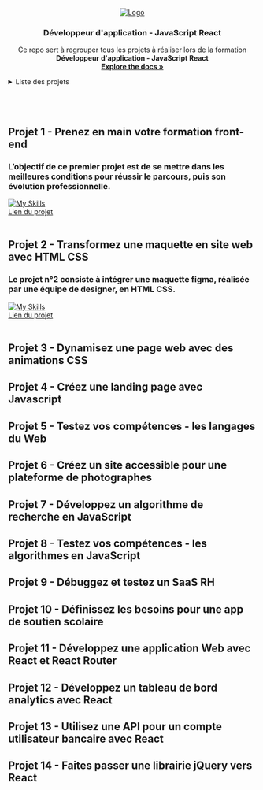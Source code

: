 <div align="center">
  <a href="https://github.com/ElMoucheh/Formation-OpenClassrooms">
    <img src="https://www.solutions-ressources-humaines.com/logo/51c0ba3cbf5680eoc_purple_.png" alt="Logo">
  </a>

  <h3 align="center">Développeur d'application - JavaScript React</h3>

  <p align="center">
    Ce repo sert à regrouper tous les projets à réaliser lors de la formation <strong>Développeur d'application - JavaScript React</strong>
    <br />
    <a href="https://github.com/ElMoucheh/Formation-OpenClassrooms"><strong>Explore the docs »</strong></a>
    <br />
  </p>
</div>

<details>
  <summary>Liste des projets</summary>
  <ol>
    <li><a href="#projet-1---prenez-en-main-votre-formation-front-end">Prenez en main votre formation front-end</a></li>
    <li><a href="#projet-2---Transformez-une-maquette-en-site-web-avec-HTML-CSS">Transformez une maquette en site web avec HTML CSS</a></li>
    <li><a href="#projet-3---Dynamisez-une-page-web-avec-des-animations-CSS">Dynamisez une page web avec des animations CSS</a></li>
    <li><a href="#projet-4---Créez-une-landing-page-avec-Javascript">Créez une landing page avec Javascript</a></li>
    <li><a href="#projet-5---Testez-vos-compétences---les-langages-du-Web">Testez vos compétences - les langages du Web</a></li>
    <li><a href="#projet-6---Créez-un-site-accessible-pour-une-plateforme-de-photographes">Créez un site accessible pour une plateforme de photographes</a></li>
    <li><a href="#projet-7---Développez-un-algorithme-de-recherche-en-JavaScript">Développez un algorithme de recherche en JavaScript</a></li>
    <li><a href="#projet-8---Testez-vos-compétences---les-algorithmes-en-JavaScript">Testez vos compétences - les algorithmes en JavaScript</a></li>
    <li><a href="#projet-9---Débuggez-et-testez-un-SaaS-RH">Débuggez et testez un SaaS RH</a></li>
    <li><a href="#projet-10---Définissez-les-besoins-pour-une-app-de-soutien-scolaire">Définissez les besoins pour une app de soutien scolaire</a></li>
    <li><a href="#projet-11---Développez-une-application-Web-avec-React-et-React-Router">Développez une application Web avec React et React Router</a></li>
    <li><a href="#projet-12---Développez-un-tableau-de-bord-analytics-avec-React">Développez un tableau de bord d'analytics avec React</a></li>
    <li><a href="#projet-13---Utilisez-une-API-pour-un-compte-utilisateur-bancaire-avec-React">Utilisez une API pour un compte utilisateur bancaire avec React</a></li>
    <li><a href="#projet-14---Faites-passer-une-librairie-jQuery-vers-React">Faites passer une librairie jQuery vers React</a></li>
  </ol>
</details>
<br><br><br>

## Projet 1 - Prenez en main votre formation front-end
### L’objectif de ce premier projet est de se mettre dans les meilleures conditions pour réussir le parcours, puis son évolution professionnelle.
[![My Skills](https://skillicons.dev/icons?i=pdf)](https://skillicons.dev)<br>
<a href="https://github.com/ElMoucheh/Projet-1">Lien du projet</a>
<br><br>

## Projet 2 - Transformez une maquette en site web avec HTML CSS
### Le projet n°2 consiste à intégrer une maquette figma, réalisée par une équipe de designer, en HTML CSS.
[![My Skills](https://skillicons.dev/icons?i=html,css,figma)](https://skillicons.dev)<br>
<a href="https://github.com/ElMoucheh/Projet-2">Lien du projet</a>
<br><br>

## Projet 3 - Dynamisez une page web avec des animations CSS
## Projet 4 - Créez une landing page avec Javascript
## Projet 5 - Testez vos compétences - les langages du Web
## Projet 6 - Créez un site accessible pour une plateforme de photographes
## Projet 7 - Développez un algorithme de recherche en JavaScript
## Projet 8 - Testez vos compétences - les algorithmes en JavaScript
## Projet 9 - Débuggez et testez un SaaS RH
## Projet 10 - Définissez les besoins pour une app de soutien scolaire
## Projet 11 - Développez une application Web avec React et React Router
## Projet 12 - Développez un tableau de bord analytics avec React
## Projet 13 - Utilisez une API pour un compte utilisateur bancaire avec React
## Projet 14 - Faites passer une librairie jQuery vers React







[Pdf.pdf]: https://img.shields.io/badge/-PDF-EC1C24?style=for-the-badge&logo=adobeacrobatreader
[Pdf.url]: https://www.adobe.com/fr/acrobat.html
[Html.html]: https://img.shields.io/badge/-HTML_5-FFFFFF?style=for-the-badge&logo=html5
[Html.url]: https://developer.mozilla.org/fr/docs/Web/HTML
[Css.css]: https://img.shields.io/badge/-CSS_3-1572B6?style=for-the-badge&logo=css3
[Css.url]: https://developer.mozilla.org/fr/docs/Web/CSS
[Figma.figma]: https://img.shields.io/badge/-Figma-5A45FF?style=for-the-badge&logo=figma 
[Figma.url]: https://www.figma.com/fr/
